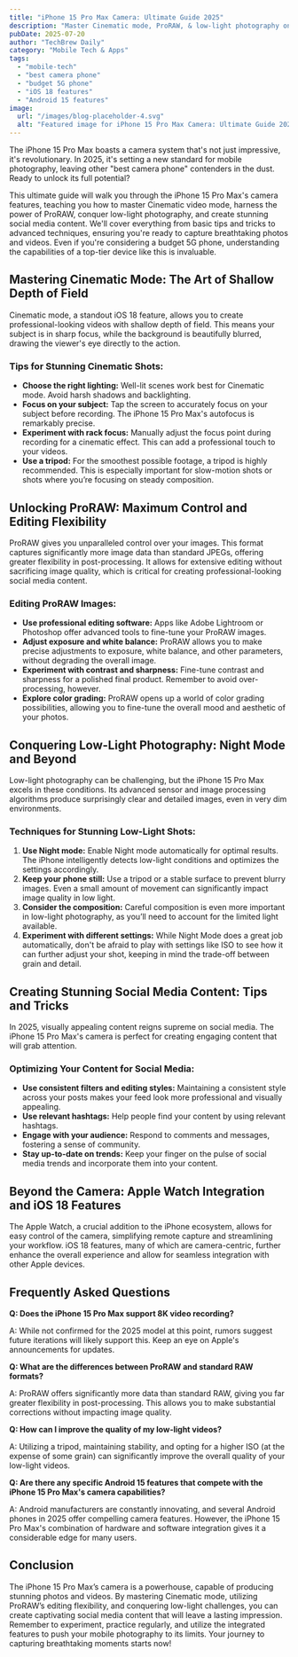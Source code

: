 ```yaml
---
title: "iPhone 15 Pro Max Camera: Ultimate Guide 2025"
description: "Master Cinematic mode, ProRAW, & low-light photography on your iPhone 15 Pro Max.  Unlock its hidden camera gems for stunning social media content! Learn the best camera phone tips & tricks. Read now!"
pubDate: 2025-07-20
author: "TechBrew Daily"
category: "Mobile Tech & Apps"
tags:
  - "mobile-tech"
  - "best camera phone"
  - "budget 5G phone"
  - "iOS 18 features"
  - "Android 15 features"
image:
  url: "/images/blog-placeholder-4.svg"
  alt: "Featured image for iPhone 15 Pro Max Camera: Ultimate Guide 2025"
---
```


The iPhone 15 Pro Max boasts a camera system that's not just impressive, it's revolutionary.  In 2025, it's setting a new standard for mobile photography, leaving other "best camera phone" contenders in the dust.  Ready to unlock its full potential?


This ultimate guide will walk you through the iPhone 15 Pro Max's camera features, teaching you how to master Cinematic video mode, harness the power of ProRAW, conquer low-light photography, and create stunning social media content.  We'll cover everything from basic tips and tricks to advanced techniques, ensuring you're ready to capture breathtaking photos and videos.  Even if you're considering a budget 5G phone, understanding the capabilities of a top-tier device like this is invaluable.


## Mastering Cinematic Mode: The Art of Shallow Depth of Field

Cinematic mode, a standout iOS 18 feature, allows you to create professional-looking videos with shallow depth of field. This means your subject is in sharp focus, while the background is beautifully blurred, drawing the viewer's eye directly to the action.

### Tips for Stunning Cinematic Shots:

*   **Choose the right lighting:**  Well-lit scenes work best for Cinematic mode. Avoid harsh shadows and backlighting.
*   **Focus on your subject:** Tap the screen to accurately focus on your subject before recording.  The iPhone 15 Pro Max's autofocus is remarkably precise.
*   **Experiment with rack focus:**  Manually adjust the focus point during recording for a cinematic effect. This can add a professional touch to your videos.
*   **Use a tripod:**  For the smoothest possible footage, a tripod is highly recommended.  This is especially important for slow-motion shots or shots where you’re focusing on steady composition.


## Unlocking ProRAW: Maximum Control and Editing Flexibility

ProRAW gives you unparalleled control over your images.  This format captures significantly more image data than standard JPEGs, offering greater flexibility in post-processing.  It allows for extensive editing without sacrificing image quality, which is critical for creating professional-looking social media content.

### Editing ProRAW Images:

*   **Use professional editing software:** Apps like Adobe Lightroom or Photoshop offer advanced tools to fine-tune your ProRAW images.
*   **Adjust exposure and white balance:**  ProRAW allows you to make precise adjustments to exposure, white balance, and other parameters, without degrading the overall image.
*   **Experiment with contrast and sharpness:** Fine-tune contrast and sharpness for a polished final product.  Remember to avoid over-processing, however.
*   **Explore color grading:**  ProRAW opens up a world of color grading possibilities, allowing you to fine-tune the overall mood and aesthetic of your photos.


## Conquering Low-Light Photography: Night Mode and Beyond

Low-light photography can be challenging, but the iPhone 15 Pro Max excels in these conditions.  Its advanced sensor and image processing algorithms produce surprisingly clear and detailed images, even in very dim environments.


### Techniques for Stunning Low-Light Shots:

1.  **Use Night mode:**  Enable Night mode automatically for optimal results. The iPhone intelligently detects low-light conditions and optimizes the settings accordingly.
2.  **Keep your phone still:**  Use a tripod or a stable surface to prevent blurry images.  Even a small amount of movement can significantly impact image quality in low light.
3.  **Consider the composition:**  Careful composition is even more important in low-light photography, as you’ll need to account for the limited light available.
4.  **Experiment with different settings:** While Night Mode does a great job automatically, don't be afraid to play with settings like ISO to see how it can further adjust your shot, keeping in mind the trade-off between grain and detail.


##  Creating Stunning Social Media Content: Tips and Tricks

In 2025, visually appealing content reigns supreme on social media.  The iPhone 15 Pro Max's camera is perfect for creating engaging content that will grab attention.

### Optimizing Your Content for Social Media:

*   **Use consistent filters and editing styles:** Maintaining a consistent style across your posts makes your feed look more professional and visually appealing.
*   **Use relevant hashtags:**  Help people find your content by using relevant hashtags.
*   **Engage with your audience:** Respond to comments and messages, fostering a sense of community.
*   **Stay up-to-date on trends:**  Keep your finger on the pulse of social media trends and incorporate them into your content.


##  Beyond the Camera: Apple Watch Integration and iOS 18 Features


The Apple Watch, a crucial addition to the iPhone ecosystem, allows for easy control of the camera, simplifying remote capture and streamlining your workflow. iOS 18 features, many of which are camera-centric, further enhance the overall experience and allow for seamless integration with other Apple devices.  


## Frequently Asked Questions


**Q: Does the iPhone 15 Pro Max support 8K video recording?**

A:  While not confirmed for the 2025 model at this point, rumors suggest future iterations will likely support this.  Keep an eye on Apple's announcements for updates.


**Q: What are the differences between ProRAW and standard RAW formats?**

A: ProRAW offers significantly more data than standard RAW, giving you far greater flexibility in post-processing. This allows you to make substantial corrections without impacting image quality.


**Q: How can I improve the quality of my low-light videos?**

A:  Utilizing a tripod, maintaining stability, and opting for a higher ISO (at the expense of some grain) can significantly improve the overall quality of your low-light videos.


**Q: Are there any specific Android 15 features that compete with the iPhone 15 Pro Max's camera capabilities?**

A:  Android manufacturers are constantly innovating, and several Android phones in 2025 offer compelling camera features. However, the iPhone 15 Pro Max's combination of hardware and software integration gives it a considerable edge for many users.



## Conclusion

The iPhone 15 Pro Max’s camera is a powerhouse, capable of producing stunning photos and videos.  By mastering Cinematic mode, utilizing ProRAW’s editing flexibility, and conquering low-light challenges, you can create captivating social media content that will leave a lasting impression. Remember to experiment, practice regularly, and utilize the integrated features to push your mobile photography to its limits. Your journey to capturing breathtaking moments starts now!
